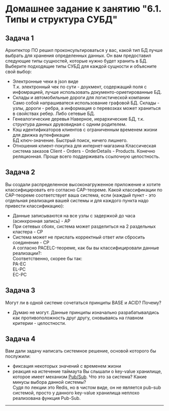 # Домашнее задание к занятию "6.1. Типы и структура СУБД"
## Задача 1
Архитектор ПО решил проконсультироваться у вас, какой тип БД лучше выбрать для хранения определенных данных. Он вам предоставил следующие типы сущностей, которые нужно будет хранить в БД. Выберите подходящие типы СУБД для каждой сущности и объясните свой выбор:
- Электронные чеки в json виде  
Т.к. электронный чек по сути - доукмент, содержащий поля с инфомрацией, лучше использовать документо-ориетированные БД.  
- Склады и автомобильные дороги для логистической компании  
Само собой напрашиватеся использование графовой БД. Склады - узлы, дороги - ребра, а информация о перевозках может храниться в свойствах ребер. Либо сетевые БД.
- Генеалогические деревья
Наверное, иерархические БД, т.к. структура данных друвовидная с одним родителем.  
- Кэш идентификаторов клиентов с ограниченным временем жизни для движка аутенфикации  
БД ключ-значение. Быстрый поиск, ничего лишнего. 
- Отношения клиент-покупка для интернет-магазина
Классическая система заказов Client - Orders - OrderDetails - Products. Конечно реляционная. Проще всего поддерживать ссылочную целостность.
## Задача 2
Вы создали распределенное высоконагруженное приложение и хотите классифицировать его согласно CAP-теореме. Какой классификации по CAP-теореме соответствует ваша система, если 
(каждый пункт - это отдельная реализация вашей системы и для каждого пункта надо привести классификацию):

- Данные записываются на все узлы с задержкой до часа (асинхронная запись) - AP  
- При сетевых сбоях, система может разделиться на 2 раздельных кластера  - CP  
- Система может не прислать корректный ответ или сбросить соединение - CP  
А согласно PACELC-теореме, как бы вы классифицировали данные реализации?:  
Соответственно, скорее бы так:  
PA-EC  
EL-PC  
EC-PC  
## Задача 3
Могут ли в одной системе сочетаться принципы BASE и ACID? Почему?
- Думаю не могут. Данные принципы изначально разрабатывалдись как противоположность друг другу, сновываясь на главном критерии - целостности.
## Задача 4
Вам дали задачу написать системное решение, основой которого бы послужили:
- фиксация некоторых значений с временем жизни
- реакция на истечение таймаута
Вы слышали о key-value хранилище, которое имеет механизм [Pub/Sub](https://habr.com/ru/post/278237/). 
Что это за система? Какие минусы выбора данной системы?  
Судя по лекции это Redis, но в чистом виде, он не является pub-sub системой, просто у данного key-value хранилища неплохо реализована функция Pub-Sub.  

---
